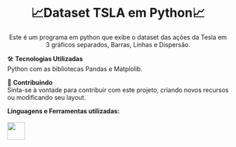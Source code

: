 <h1 align="center">📈Dataset TSLA em Python📈</h1>
<p align="center">Este é um programa em python que exibe o dataset das ações da Tesla em 3 gráficos separados, Barras, Linhas e Dispersão.</p>

🛠️ <b>Tecnologias Utilizadas</b></br>
Python com as bibliotecas Pandas e Matplolib.

🤝 <b>Contribuindo</b></br>
Sinta-se à vontade para contribuir com este projeto, criando novos recursos ou modificando seu layout.

<b>Linguagens e Ferramentas utilizadas:</b></br>
<a href="https://www.python.org"></br>
<img src="https://cdn-icons-png.flaticon.com/512/1822/1822899.png" width="40"></a>
